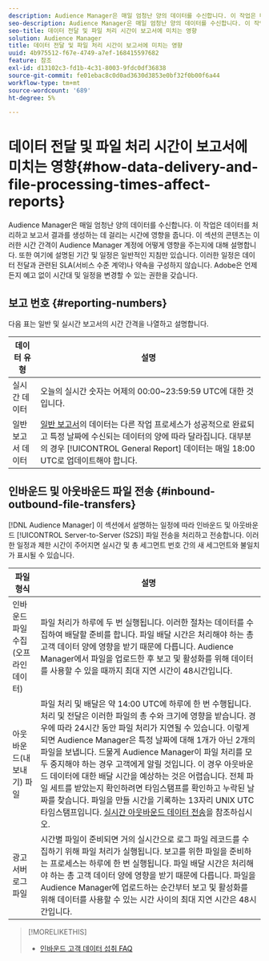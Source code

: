 ```yaml
---
description: Audience Manager은 매일 엄청난 양의 데이터를 수신합니다. 이 작업은 데이터를 처리하고 보고서 결과를 생성하는 데 걸리는 시간에 영향을 줍니다. 이 섹션의 콘텐츠는 이러한 시간 간격이 Audience Manager 계정에 어떻게 영향을 주는지에 대해 설명합니다. 또한 여기에 설명된 기간 및 일정은 일반적인 지침만 있습니다. 이러한 일정은 데이터 전달과 관련된 SLA(서비스 수준 계약)나 약속을 구성하지 않습니다. Adobe은 언제든지 예고 없이 시간대 및 일정을 변경할 수 있는 권한을 갖습니다.
seo-description: Audience Manager은 매일 엄청난 양의 데이터를 수신합니다. 이 작업은 데이터를 처리하고 보고서 결과를 생성하는 데 걸리는 시간에 영향을 줍니다. 이 섹션의 콘텐츠는 이러한 시간 간격이 Audience Manager 계정에 어떻게 영향을 주는지에 대해 설명합니다. 또한 여기에 설명된 기간 및 일정은 일반적인 지침만 있습니다. 이러한 일정은 데이터 전달과 관련된 SLA(서비스 수준 계약)나 약속을 구성하지 않습니다. Adobe은 언제든지 예고 없이 시간대 및 일정을 변경할 수 있는 권한을 갖습니다.
seo-title: 데이터 전달 및 파일 처리 시간이 보고서에 미치는 영향
solution: Audience Manager
title: 데이터 전달 및 파일 처리 시간이 보고서에 미치는 영향
uuid: 4b975512-f67e-4749-a7ef-168415597682
feature: 참조
exl-id: d13102c3-fd1b-4c31-8003-9fdc0df36838
source-git-commit: fe01ebac8c0d0ad3630d3853e0bf32f0b00f6a44
workflow-type: tm+mt
source-wordcount: '689'
ht-degree: 5%

---
```


# 데이터 전달 및 파일 처리 시간이 보고서에 미치는 영향{#how-data-delivery-and-file-processing-times-affect-reports}

Audience Manager은 매일 엄청난 양의 데이터를 수신합니다. 이 작업은 데이터를 처리하고 보고서 결과를 생성하는 데 걸리는 시간에 영향을 줍니다. 이 섹션의 콘텐츠는 이러한 시간 간격이 Audience Manager 계정에 어떻게 영향을 주는지에 대해 설명합니다. 또한 여기에 설명된 기간 및 일정은 일반적인 지침만 있습니다. 이러한 일정은 데이터 전달과 관련된 SLA(서비스 수준 계약)나 약속을 구성하지 않습니다. Adobe은 언제든지 예고 없이 시간대 및 일정을 변경할 수 있는 권한을 갖습니다.

## 보고 번호 {#reporting-numbers}

<!-- 

c_reporting_file_transfer_timeframe.xml

 -->

다음 표는 일반 및 실시간 보고서의 시간 간격을 나열하고 설명합니다.


| 데이터 유형 | 설명 |
|---|---|
| 실시간 데이터 | 오늘의 실시간 숫자는 어제의 00:00~23:59:59 UTC에 대한 것입니다. |
| 일반 보고서 데이터 | [일반 보고서](../reporting/general-reports.md#general-reports-overview)의 데이터는 다른 작업 프로세스가 성공적으로 완료되고 특정 날짜에 수신되는 데이터의 양에 따라 달라집니다. 대부분의 경우 [!UICONTROL General Report] 데이터는 매일 18:00 UTC로 업데이트해야 합니다. |

## 인바운드 및 아웃바운드 파일 전송 {#inbound-outbound-file-transfers}

[!DNL Audience Manager] 이 섹션에서 설명하는 일정에 따라 인바운드 및 아웃바운드  [!UICONTROL Server-to-Server (S2S)] 파일 전송을 처리하고 전송합니다. 이러한 일정과 제한 시간이 주어지면 실시간 및 총 세그먼트 번호 간의 새 세그먼트와 불일치가 표시될 수 있습니다.

| 파일 형식 | 설명 |
|---|---|
| 인바운드 파일 수집(오프라인 데이터) | 파일 처리가 하루에 두 번 실행됩니다. 이러한 절차는 데이터를 수집하여 배달할 준비를 합니다. 파일 배달 시간은 처리해야 하는 총 고객 데이터 양에 영향을 받기 때문에 다릅니다. Audience Manager에서 파일을 업로드한 후 보고 및 활성화를 위해 데이터를 사용할 수 있을 때까지 최대 지연 시간이 48시간입니다. |
| 아웃바운드(내보내기) 파일 | 파일 처리 및 배달은 약 14:00 UTC에 하루에 한 번 수행됩니다. 처리 및 전달은 이러한 파일의 총 수와 크기에 영향을 받습니다. 경우에 따라 24시간 동안 파일 처리가 지연될 수 있습니다. 이렇게 되면 Audience Manager은 특정 날짜에 대해 1개가 아닌 2개의 파일을 보냅니다. 드물게 Audience Manager이 파일 처리를 모두 중지해야 하는 경우 고객에게 알릴 것입니다. 이 경우 아웃바운드 데이터에 대한 배달 시간을 예상하는 것은 어렵습니다. 전체 파일 세트를 받았는지 확인하려면 타임스탬프를 확인하고 누락된 날짜를 찾습니다. 파일을 만들 시간을 기록하는 13자리 UNIX UTC 타임스탬프입니다. [실시간 아웃바운드 데이터 전송](../integration/receiving-audience-data/real-time-outbound-transfers/real-time-outbound-transfers.md)을 참조하십시오. |
| 광고 서버 로그 파일 | 시간별 파일이 준비되면 거의 실시간으로 로그 파일 레코드를 수집하기 위해 파일 처리가 실행됩니다. 보고를 위한 파일을 준비하는 프로세스는 하루에 한 번 실행됩니다. 파일 배달 시간은 처리해야 하는 총 고객 데이터 양에 영향을 받기 때문에 다릅니다. 파일을 Audience Manager에 업로드하는 순간부터 보고 및 활성화를 위해 데이터를 사용할 수 있는 시간 사이의 최대 지연 시간은 48시간입니다. |

>[!MORELIKETHIS]
>
>* [인바운드 고객 데이터 섭취 FAQ](../faq/faq-inbound-data-ingestion.md)

